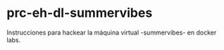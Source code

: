 # prc-eh-dl-summervibes
Instrucciones para hackear la máquina virtual -summervibes- en docker labs.
